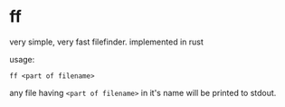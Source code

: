 # ff

very simple, very fast filefinder.
implemented in rust

usage:

    ff <part of filename>

any file having `<part of filename>` in it's name will be printed to stdout.


